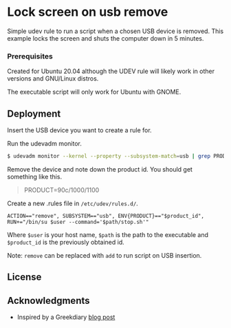 # Lock screen on usb remove

Simple udev rule to run a script when a chosen USB device is removed. This example locks the screen and shuts the computer down in 5 minutes.

### Prerequisites

Created for Ubuntu 20.04 although the UDEV rule will likely work in other versions and GNU/Linux distros.

The executable script will only work for Ubuntu with GNOME.

## Deployment

Insert the USB device you want to create a rule for.

Run the udevadm monitor.
```bash
$ udevadm monitor --kernel --property --subsystem-match=usb | grep PRODUCT
```
Remove the device and note down the product id. You should get something like this.

> PRODUCT=90c/1000/1100

Create a new .rules file in `/etc/udev/rules.d/`.
```
ACTION=="remove", SUBSYSTEM=="usb", ENV{PRODUCT}=="$product_id", RUN+="/bin/su $user --command='$path/stop.sh'"
```
Where `$user` is your host name, `$path` is the path to the executable and `$product_id` is the previously obtained id.

Note: `remove` can be replaced with `add` to run script on USB insertion.

## License


## Acknowledgments

* Inspired by a Greekdiary [blog post](https://www.thegeekdiary.com/how-to-run-a-script-when-usb-devices-is-attached-or-removed-using-udev/)
